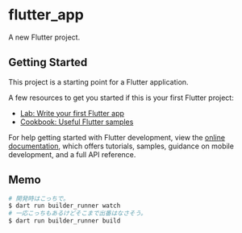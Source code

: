 # flutter_app

A new Flutter project.

## Getting Started

This project is a starting point for a Flutter application.

A few resources to get you started if this is your first Flutter project:

- [Lab: Write your first Flutter app](https://docs.flutter.dev/get-started/codelab)
- [Cookbook: Useful Flutter samples](https://docs.flutter.dev/cookbook)

For help getting started with Flutter development, view the
[online documentation](https://docs.flutter.dev/), which offers tutorials,
samples, guidance on mobile development, and a full API reference.

## Memo

```bash
# 開発時はこっちで。
$ dart run builder_runner watch
# 一応こっちもあるけどそこまで出番はなさそう。
$ dart run builder_runner build
```

